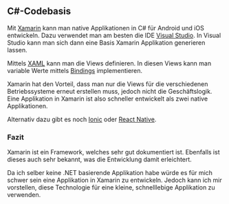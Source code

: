 ## C#-Codebasis
Mit [Xamarin](https://www.xamarin.com/) kann man native Applikationen in C# für Android und iOS entwickeln. Dazu verwendet man am besten die IDE [Visual Studio](https://www.visualstudio.com/de/). In Visual Studio kann man sich dann eine Basis Xamarin Applikation generieren lassen.


Mittels [XAML](https://de.wikipedia.org/wiki/Extensible_Application_Markup_Language) kann man die Views definieren. In diesen Views kann man variable Werte mittels [Bindings](https://msdn.microsoft.com/de-de/library/ms742863%28v=vs.110%29.aspx?f=255&MSPPError=-2147217396) implementieren.


Xamarin hat den Vorteil, dass man nur die Views für die verschiedenen Betriebssysteme erneut erstellen muss, jedoch nicht die Geschäftslogik. Eine Applikation in Xamarin ist also schneller entwickelt als zwei native Applikationen.


Alternativ dazu gibt es noch [Ionic](/ionic/) oder [React Native](/artikel/phpmagazin/2.18/native-apps-mit-react-native).


### Fazit
Xamarin ist ein Framework, welches sehr gut dokumentiert ist. Ebenfalls ist dieses auch sehr bekannt, was die Entwicklung damit erleichtert.


Da ich selber keine .NET basierende Applikation habe würde es für mich schwer sein eine Applikation in Xamarin zu entwickeln. Jedoch kann ich mir vorstellen, diese Technologie für eine kleine, schnelllebige Applikation zu verwenden.